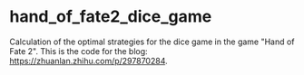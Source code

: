 # hand_of_fate2_dice_game
Calculation of the optimal strategies for the dice game in the game "Hand of Fate 2".
This is the code for the blog: https://zhuanlan.zhihu.com/p/297870284.
